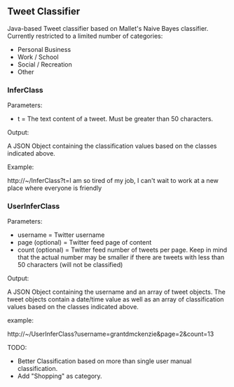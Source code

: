 <h2>Tweet Classifier</h2>

Java-based Tweet classifier based on Mallet's Naive Bayes classifier.  Currently restricted to a limited number of categories:

* Personal Business
* Work / School
* Social / Recreation
* Other

<h3>InferClass</h3>

Parameters:

* t = The text content of a tweet.  Must be greater than 50 characters. 

Output:

A JSON Object containing the classification values based on the classes indicated above.

Example:

http://~/InferClass?t=I am so tired of my job, I can't wait to work at a new place where everyone is friendly

<h3>UserInferClass</h3>

Parameters:

* username = Twitter username
* page (optional) = Twitter feed page of content
* count (optional) = Twitter feed number of tweets per page.  Keep in mind that the actual number may be smaller if there are tweets with less than 50 characters (will not be classified)

Output:

A JSON Object containing the username and an array of tweet objects.  The tweet objects contain a date/time value as well as an array of classification values based on the classes indicated above.

example:

http://~/UserInferClass?username=grantdmckenzie&page=2&count=13

TODO: 

* Better Classification based on more than single user manual classification.  
* Add "Shopping" as category.

